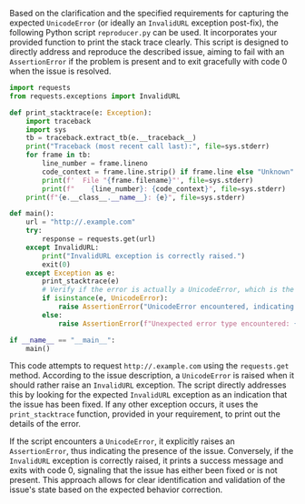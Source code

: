 Based on the clarification and the specified requirements for capturing the expected `UnicodeError` (or ideally an `InvalidURL` exception post-fix), the following Python script `reproducer.py` can be used. It incorporates your provided function to print the stack trace clearly. This script is designed to directly address and reproduce the described issue, aiming to fail with an `AssertionError` if the problem is present and to exit gracefully with code 0 when the issue is resolved.

```python
import requests
from requests.exceptions import InvalidURL

def print_stacktrace(e: Exception):
    import traceback
    import sys
    tb = traceback.extract_tb(e.__traceback__)
    print("Traceback (most recent call last):", file=sys.stderr)
    for frame in tb:
        line_number = frame.lineno
        code_context = frame.line.strip() if frame.line else "Unknown"
        print(f'  File "{frame.filename}"', file=sys.stderr)
        print(f"    {line_number}: {code_context}", file=sys.stderr)
    print(f"{e.__class__.__name__}: {e}", file=sys.stderr)

def main():
    url = "http://.example.com"
    try:
        response = requests.get(url)
    except InvalidURL:
        print("InvalidURL exception is correctly raised.")
        exit(0)
    except Exception as e:
        print_stacktrace(e)
        # Verify if the error is actually a UnicodeError, which is the issue we're looking for.
        if isinstance(e, UnicodeError):
            raise AssertionError("UnicodeError encountered, indicating the issue is still present.") from e
        else:
            raise AssertionError(f"Unexpected error type encountered: {e.__class__.__name__}")

if __name__ == "__main__":
    main()
```

This code attempts to request `http://.example.com` using the `requests.get` method. According to the issue description, a `UnicodeError` is raised when it should rather raise an `InvalidURL` exception. The script directly addresses this by looking for the expected `InvalidURL` exception as an indication that the issue has been fixed. If any other exception occurs, it uses the `print_stacktrace` function, provided in your requirement, to print out the details of the error.

If the script encounters a `UnicodeError`, it explicitly raises an `AssertionError`, thus indicating the presence of the issue. Conversely, if the `InvalidURL` exception is correctly raised, it prints a success message and exits with code 0, signaling that the issue has either been fixed or is not present. This approach allows for clear identification and validation of the issue's state based on the expected behavior correction.